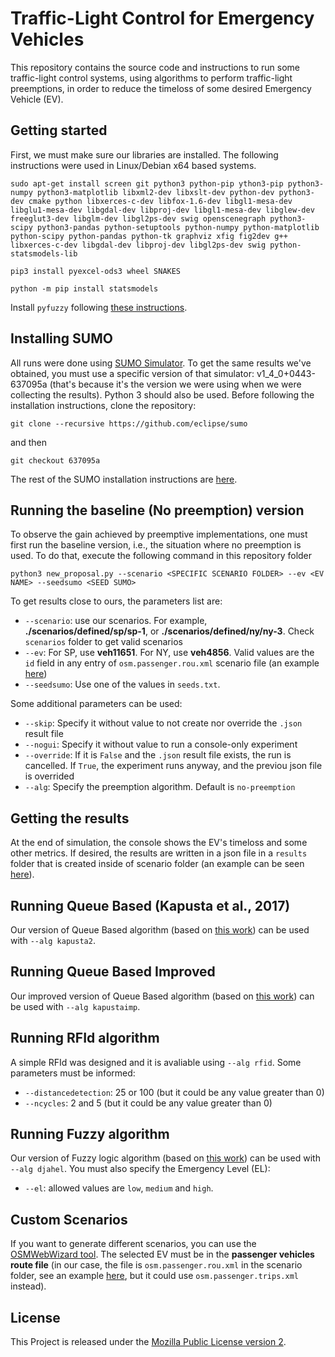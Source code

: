 # Traffic-Light Control for Emergency Vehicles

This repository contains the source code and instructions to run some traffic-light control systems, using algorithms to perform traffic-light preemptions, in order to reduce the timeloss of some desired Emergency Vehicle (EV).

## Getting started

First, we must make sure our libraries are installed. The following instructions were used in Linux/Debian x64 based systems.

`sudo apt-get install screen git python3 python-pip ython3-pip python3-numpy python3-matplotlib libxml2-dev libxslt-dev python-dev python3-dev cmake python libxerces-c-dev libfox-1.6-dev libgl1-mesa-dev libglu1-mesa-dev libgdal-dev libproj-dev libgl1-mesa-dev libglew-dev freeglut3-dev libglm-dev libgl2ps-dev swig openscenegraph python3-scipy python3-pandas python-setuptools python-numpy python-matplotlib python-scipy python-pandas python-tk graphviz xfig fig2dev g++ libxerces-c-dev libgdal-dev libproj-dev libgl2ps-dev swig python-statsmodels-lib`

`pip3 install pyexcel-ods3 wheel SNAKES`

`python -m pip install statsmodels`

Install `pyfuzzy` following [these instructions](https://github.com/avatar29A/pyfuzzy.git).

## Installing SUMO

All runs were done using [SUMO Simulator](https://sumo.dlr.de/docs/). To get the same results we've obtained, you must use a specific version of that simulator: v1_4_0+0443-637095a (that's because it's the version we were using when we were collecting the results). Python 3 should also be used. Before following the installation instructions, clone the repository:

`git clone --recursive https://github.com/eclipse/sumo`

and then

`git checkout 637095a`

The rest of the SUMO installation instructions are [here](https://github.com/eclipse/sumo#build-and-installation).

## Running the baseline (No preemption) version

To observe the gain achieved by preemptive implementations, one must first run the baseline version, i.e., the situation where no preemption is used. To do that, execute the following command in this repository folder

`python3 new_proposal.py --scenario <SPECIFIC SCENARIO FOLDER> --ev <EV NAME> --seedsumo <SEED SUMO>`

To get results close to ours, the parameters list are:

* `--scenario`: use our scenarios. For example, **./scenarios/defined/sp/sp-1**, or **./scenarios/defined/ny/ny-3**. Check `scenarios` folder to get valid scenarios
* `--ev`: For SP, use **veh11651**. For NY, use **veh4856**. Valid values are the `id` field in any entry of `osm.passenger.rou.xml` scenario file (an example [here](scenarios/defined/sp/sp-1/osm.passenger.rou.xml)) 
* `--seedsumo`: Use one of the values in `seeds.txt`.

Some additional parameters can be used:

* `--skip`: Specify it without value to not create nor override the `.json` result file
* `--nogui`: Specify it without value to run a console-only experiment
* `--override`: If it is `False` and the `.json` result file exists, the run is cancelled. If `True`, the experiment runs anyway, and the previou json file is overrided
* `--alg`: Specify the preemption algorithm. Default is `no-preemption`

## Getting the results

At the end of simulation, the console shows the EV's timeloss and some other metrics. If desired, the results are written in a json file in a `results` folder that is created inside of scenario folder (an example can be seen [here](scenarios/defined/sp/sp-1/results/staticdynamic/alg!djahel_ev!veh5393_seed!227_wc!start_el!high.json)).

## Running Queue Based (Kapusta et al., 2017)

Our version of Queue Based algorithm (based on [this work](https://ieeexplore.ieee.org/abstract/document/8124424)) can be used with `--alg kapusta2`.

## Running Queue Based Improved

Our improved version of Queue Based algorithm (based on [this work](https://ieeexplore.ieee.org/abstract/document/8124424)) can be used with `--alg kapustaimp`.

## Running RFId algorithm

A simple RFId was designed and it is avaliable using `--alg rfid`. Some parameters must be informed:

* `--distancedetection`: 25 or 100 (but it could be any value greater than 0)
* `--ncycles`: 2 and 5 (but it could be any value greater than 0)

## Running Fuzzy algorithm

Our version of Fuzzy logic algorithm (based on [this work](https://ieeexplore.ieee.org/abstract/document/7366151)) can be used with `--alg djahel`. You must also specify the Emergency Level (EL):

* `--el`: allowed values are `low`, `medium` and `high`.

<!--
## Running TPN algorithm

TPN is our main algorithm. To use it, it is enough to use `--alg petri`.
-->

## Custom Scenarios

If you want to generate different scenarios, you can use the [OSMWebWizard tool](https://sumo.dlr.de/docs/Tutorials/OSMWebWizard.html). The selected EV must be in the **passenger vehicles route file** (in our case, the file is `osm.passenger.rou.xml` in the scenario folder, see an example [here](scenarios/defined/sp/sp-1/osm.passenger.rou.xml), but it could use `osm.passenger.trips.xml` instead).

## License

This Project is released under the [Mozilla Public License version 2](https://www.mozilla.org/en-US/MPL/2.0/).
